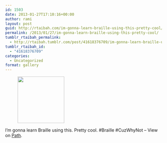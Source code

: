 ```yaml
---
id: 1503
date: 2013-01-27T17:10:16+00:00
author: rami
layout: post
guid: http://rtaibah.com/im-gonna-learn-braille-using-this-pretty-cool/
permalink: /2013/01/27/im-gonna-learn-braille-using-this-pretty-cool/
tumblr_rtaibah_permalink:
  - http://rtaibah.tumblr.com/post/41618376709/im-gonna-learn-braille-using-this-pretty-cool
tumblr_rtaibah_id:
  - "41618376709"
categories:
  - Uncategorized
format: gallery
---
```

<div id='gallery-177' class='gallery galleryid-1503 gallery-columns-3 gallery-size-thumbnail'>
  <figure class='gallery-item'> 
  
  <div class='gallery-icon landscape'>
    <a href='http://139.59.20.41/2013/01/27/im-gonna-learn-braille-using-this-pretty-cool/attachment/1504/'><img width="150" height="150" src="http://139.59.20.41/wp-content/uploads/2013/01/tumblr_mhanp6wlVE1qb4qlko1_1280-150x150.jpg" class="attachment-thumbnail size-thumbnail" alt="" srcset="http://139.59.20.41/wp-content/uploads/2013/01/tumblr_mhanp6wlVE1qb4qlko1_1280-150x150.jpg 150w, http://139.59.20.41/wp-content/uploads/2013/01/tumblr_mhanp6wlVE1qb4qlko1_1280-100x100.jpg 100w" sizes="100vw" /></a>
  </div></figure>
</div>

I&#8217;m gonna learn Braille using this. Pretty cool. #Braille #CuzWhyNot – View on [Path](https://path.com/p/3FDXRX).